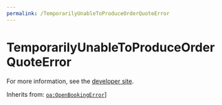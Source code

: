 ```yaml
---
permalink: /TemporarilyUnableToProduceOrderQuoteError
---
```


# TemporarilyUnableToProduceOrderQuoteError


For more information, see the [developer site](https://developer.openactive.io/data-model/types/temporarilyunabletoproduceorderquoteerror).

Inherits from: [`oa:OpenBookingError`](https://openactive.io/OpenBookingError)]
